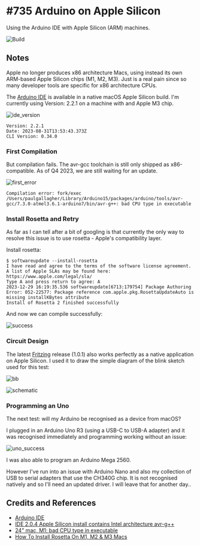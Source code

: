 # #735 Arduino on Apple Silicon

Using the Arduino IDE with Apple Silicon (ARM) machines.

![Build](./assets/AppleSilicon_build.jpg?raw=true)

## Notes

Apple no longer produces x86 architecture Macs, using instead its own ARM-based Apple Silicon chips (M1, M2, M3). Just is a real pain since so many developer tools are specific for x86 architecture CPUs.

The [Arduino IDE](https://www.arduino.cc/en/software) is available in a native macOS Apple Silicon build. I'm currently using Version: 2.2.1 on a machine with and Apple M3 chip.

![ide_version](./assets/ide_version.png)

    Version: 2.2.1
    Date: 2023-08-31T13:53:43.373Z
    CLI Version: 0.34.0

### First Compilation

But compilation fails. The avr-gcc toolchain is still only shipped as x86-compatible. As of Q4 2023, we are still waiting for an update.

![first_error](./assets/first_error.png)

    Compilation error: fork/exec /Users/paulgallagher/Library/Arduino15/packages/arduino/tools/avr-gcc/7.3.0-atmel3.6.1-arduino7/bin/avr-g++: bad CPU type in executable

### Install Rosetta and Retry

As far as I can tell after a bit of googling is that currently the only way to resolve this issue is to use rosetta - Apple's compatibility layer.

Install rosetta:

    $ softwareupdate --install-rosetta
    I have read and agree to the terms of the software license agreement. A list of Apple SLAs may be found here: https://www.apple.com/legal/sla/
    Type A and press return to agree: A
    2023-12-29 16:19:35.536 softwareupdate[6713:179754] Package Authoring Error: 052-22577: Package reference com.apple.pkg.RosettaUpdateAuto is missing installKBytes attribute
    Install of Rosetta 2 finished successfully

And now we can compile successfully:

![success](./assets/success.png)

### Circuit Design

The latest [Fritzing](https://fritzing.org/releases) release (1.0.1) also works perfectly as a native application on Apple Silicon. I used it to draw the simple diagram of the blink sketch used for this test:

![bb](./assets/AppleSilicon_bb.jpg?raw=true)

![schematic](./assets/AppleSilicon_schematic.jpg?raw=true)

### Programming an Uno

The next test: will my Arduino be recognised as a device from macOS?

I plugged in an Arduino Uno R3 (using a USB-C to USB-A adapter) and it was recognised immediately and programming working without an issue:

![uno_success](./assets/uno_success.png?raw=true)

I was also able to program an Arduino Mega 2560.

However I've run into an issue with Arduino Nano and also my collection of USB to serial adapters that use the CH340G chip. It is not recognised natively and so I'll need an updated driver. I will leave that for another day..

## Credits and References

* [Arduino IDE](https://www.arduino.cc/en/software)
* [IDE 2.0.4 Apple Silicon install contains Intel architecture avr-g++](https://forum.arduino.cc/t/ide-2-0-4-apple-silicon-install-contains-intel-architecture-avr-g/1108160)
* [24" mac, M1: bad CPU type in executable](https://forum.arduino.cc/t/24-mac-m1-bad-cpu-type-in-executable/1071674/7)
* [How To Install Rosetta On M1, M2 & M3 Macs](https://machow2.com/rosetta-mac/)
